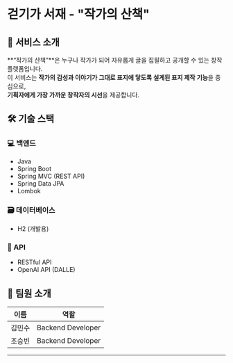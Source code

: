 # 걷기가 서재 - "작가의 산책"

## 📌 서비스 소개

**“작가의 산책”**은 누구나 작가가 되어 자유롭게 글을 집필하고 공개할 수 있는 창작 플랫폼입니다.  
이 서비스는 **작가의 감성과 이야기가 그대로 표지에 닿도록 설계된 표지 제작 기능**을 중심으로,  
**기획자에게 가장 가까운 창작자의 시선**을 제공합니다.

## 🛠️ 기술 스택

### 💻 백엔드
- Java
- Spring Boot
- Spring MVC (REST API)
- Spring Data JPA
- Lombok

### 🗃️ 데이터베이스
- H2 (개발용)

### 🔗 API
- RESTful API
- OpenAI API (DALLE)

## 👥 팀원 소개

| 이름   | 역할        |
|--------|-------------|
| 김민수 | Backend Developer |
| 조승빈 | Backend Developer |

---

